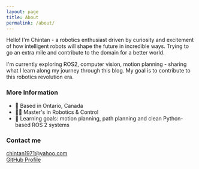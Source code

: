 ```yaml
---
layout: page
title: About
permalink: /about/
---
```


Hello! I'm Chintan - a robotics enthusiast driven by curiosity and excitement of how intelligent robots will shape the future in incredible ways. Trying to go an extra mile and contribute to the domain for a better world.

I'm currently exploring ROS2, computer vision, motion planning - sharing what I learn along my journey through this blog. My goal is to contribute to this robotics revolution era.

### More Information

- 📍 Based in Ontario, Canada  
- 👨‍🎓 Master's in Robotics & Control  
- 🧠 Learning goals: motion planning, path planning and clean Python-based ROS 2 systems  

### Contact me

[chintan1971@yahoo.com](mailto:chintan1971@yahoo.com)  
[GitHub Profile](https://github.com/Chintan1971)